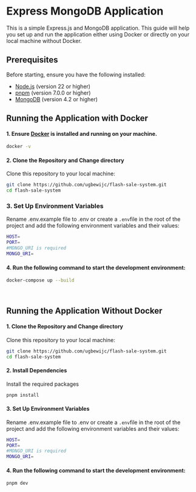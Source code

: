 # Express MongoDB Application

This is a simple Express.js and MongoDB application. This guide will help you set up and run the application either using Docker or directly on your local machine without Docker.

## Prerequisites

Before starting, ensure you have the following installed:

- [Node.js](https://nodejs.org/en/download) (version 22 or higher)
- [pnpm](https://pnpm.io/) (version 7.0.0 or higher)
- [MongoDB](https://docs.mongodb.com/manual/installation/) (version 4.2 or higher)

## Running the Application with Docker

#### 1. Ensure [Docker](https://www.docker.com/) is installed and running on your machine.

```sh
docker -v
```

#### 2. Clone the Repository and Change directory

Clone this repository to your local machine:
```sh
git clone https://github.com/ugbewijc/flash-sale-system.git
cd flash-sale-system
```
### 3. Set Up Environment Variables

Rename .env.example file to .env or create a `.env`file in the root of the project and add the following environment variables and their values:
```` sh
HOST=
PORT= 
#MONGO_URI is required
MONGO_URI=    
````

#### 4. Run the following command to start the development environment:
   ```sh
   docker-compose up --build
   ```
<br/>

## Running the Application Without Docker

#### 1. Clone the Repository and Change directory
Clone this repository to your local machine:
```sh
git clone https://github.com/ugbewijc/flash-sale-system.git
cd flash-sale-system
```


#### 2. Install Dependencies
Install the required packages
```sh
pnpm install
```

#### 3. Set Up Environment Variables
Rename .env.example file to .env or create a `.env`file in the root of the project and add the following environment variables and their values:
```` sh
HOST=
PORT= 
#MONGO_URI is required
MONGO_URI=    
````
#### 4. Run the following command to start the development environment:
   ```sh
   pnpm dev
   ```